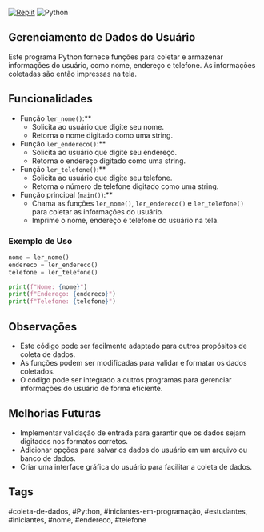 [![Replit](https://img.shields.io/badge/Replit-DD1200?style=for-the-badge&logo=Replit&logoColor=white)](https://replit.com/@DeiseFreire2022/Lernomeenderecotelefone) ![Python](https://img.shields.io/badge/python-3670A0?style=for-the-badge&logo=python&logoColor=ffdd54)

## Gerenciamento de Dados do Usuário

Este programa Python fornece funções para coletar e armazenar informações do usuário, como nome, endereço e telefone. As informações coletadas são então impressas na tela.

## Funcionalidades

* Função `ler_nome()`:**
    * Solicita ao usuário que digite seu nome.
    * Retorna o nome digitado como uma string.
* Função `ler_endereco()`:**
    * Solicita ao usuário que digite seu endereço.
    * Retorna o endereço digitado como uma string.
* Função `ler_telefone()`:**
    * Solicita ao usuário que digite seu telefone.
    * Retorna o número de telefone digitado como uma string.
* Função principal (`main()`):**
    * Chama as funções `ler_nome()`, `ler_endereco()` e `ler_telefone()` para coletar as informações do usuário.
    * Imprime o nome, endereço e telefone do usuário na tela.

### Exemplo de Uso

```python
nome = ler_nome()
endereco = ler_endereco()
telefone = ler_telefone()

print(f"Nome: {nome}")
print(f"Endereço: {endereco}")
print(f"Telefone: {telefone}")
```

## Observações

* Este código pode ser facilmente adaptado para outros propósitos de coleta de dados.
* As funções podem ser modificadas para validar e formatar os dados coletados.
* O código pode ser integrado a outros programas para gerenciar informações do usuário de forma eficiente.

## Melhorias Futuras

* Implementar validação de entrada para garantir que os dados sejam digitados nos formatos corretos.
* Adicionar opções para salvar os dados do usuário em um arquivo ou banco de dados.
* Criar uma interface gráfica do usuário para facilitar a coleta de dados.

## Tags

#coleta-de-dados, #Python, #iniciantes-em-programação, #estudantes, #iniciantes, #nome, #endereco, #telefone

